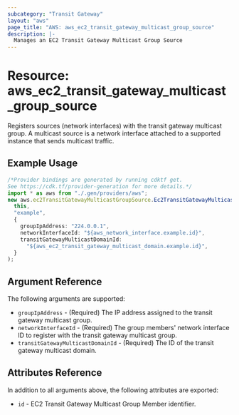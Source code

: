 ```yaml
---
subcategory: "Transit Gateway"
layout: "aws"
page_title: "AWS: aws_ec2_transit_gateway_multicast_group_source"
description: |-
  Manages an EC2 Transit Gateway Multicast Group Source
---
```


# Resource: aws\_ec2\_transit\_gateway\_multicast\_group\_source

Registers sources (network interfaces) with the transit gateway multicast group.
A multicast source is a network interface attached to a supported instance that sends multicast traffic.

## Example Usage

```typescript
/*Provider bindings are generated by running cdktf get.
See https://cdk.tf/provider-generation for more details.*/
import * as aws from "./.gen/providers/aws";
new aws.ec2TransitGatewayMulticastGroupSource.Ec2TransitGatewayMulticastGroupSource(
  this,
  "example",
  {
    groupIpAddress: "224.0.0.1",
    networkInterfaceId: "${aws_network_interface.example.id}",
    transitGatewayMulticastDomainId:
      "${aws_ec2_transit_gateway_multicast_domain.example.id}",
  }
);

```

## Argument Reference

The following arguments are supported:

* `groupIpAddress` - (Required) The IP address assigned to the transit gateway multicast group.
* `networkInterfaceId` - (Required) The group members' network interface ID to register with the transit gateway multicast group.
* `transitGatewayMulticastDomainId` - (Required) The ID of the transit gateway multicast domain.

## Attributes Reference

In addition to all arguments above, the following attributes are exported:

* `id` - EC2 Transit Gateway Multicast Group Member identifier.
